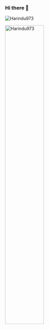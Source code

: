 ### Hi there 👋
<p align="left"> <img src="https://komarev.com/ghpvc/?username=Harindu973&color=brightgreen" alt="Harindu973" /> </p>


<img align="left" width="50%" src="https://github-readme-stats.vercel.app/api?username=Harindu973&show_icons=true"
        alt="Harindu973" />


 
